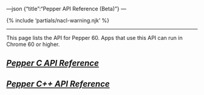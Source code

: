 —json {“title”:“Pepper API Reference (Beta)”} —

{% include ‘partials/nacl-warning.njk’ %}

------------------------------------------------------------------------

This page lists the API for Pepper 60. Apps that use this API can run in Chrome 60 or higher.

<a href="/docs/native-client/c-api-beta#pepper-beta-c-index" class="reference internal"><em>Pepper C API Reference</em></a>
---------------------------------------------------------------------------------------------------------------------------

<a href="/docs/native-client/cpp-api-beta#pepper-beta-cpp-index" class="reference internal"><em>Pepper C++ API Reference</em></a>
---------------------------------------------------------------------------------------------------------------------------------
